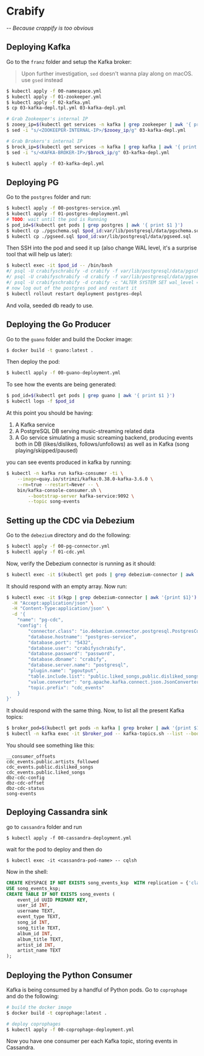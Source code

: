 # Crabify
-- _Because crappify is too obvious_

## Deploying Kafka

Go to the `franz` folder and setup the Kafka broker:

> Upon further investigation, `sed` doesn't wanna play along on macOS. use `gsed` instead

```bash
$ kubectl apply -f 00-namespace.yml
$ kubectl apply -f 01-zookeeper.yml
$ kubectl apply -f 02-kafka.yml
$ cp 03-kafka-depl.tpl.yml 03-kafka-depl.yml

# Grab Zookeeper's internal IP
$ zooey_ip=$(kubectl get services -n kafka | grep zookeeper | awk '{ print $3 }')
$ sed -i "s/<ZOOKEEPER-INTERNAL-IP>/$zooey_ip/g" 03-kafka-depl.yml

# Grab Brokers's internal IP
$ brock_ip=$(kubectl get services -n kafka | grep kafka | awk '{ print $3 }')
$ sed -i "s/<KAFKA-BROKER-IP>/$brock_ip/g" 03-kafka-depl.yml

$ kubectl apply -f 03-kafka-depl.yml
```

## Deploying PG

Go to the `postgres` folder and run:

```bash
$ kubectl apply -f 00-postgres-service.yml
$ kubectl apply -f 01-postgres-deployment.yml
# TODO: wait until the pod is Running
$ pod_id=$(kubectl get pods | grep postgres | awk '{ print $1 }')
$ kubectl cp ./pgschema.sql $pod_id:var/lib/postgresql/data/pgschema.sql
$ kubectl cp ./pgseed.sql $pod_id:var/lib/postgresql/data/pgseed.sql
```

Then SSH into the pod and seed it up (also change WAL level, it's a surprise tool that will help us later):

```bash
$ kubectl exec -it $pod_id -- /bin/bash
#/ psql -U crabifyschrabify -d crabify -f var/lib/postgresql/data/pgschema.sql
#/ psql -U crabifyschrabify -d crabify -f var/lib/postgresql/data/pgseed.sql
#/ psql -U crabifyschrabify -d crabify -c "ALTER SYSTEM SET wal_level = logical"
# now log out of the postgres pod and restart it
$ kubectl rollout restart deployment postgres-depl
```

And voila, seeded db ready to use.

## Deploying the Go Producer

Go to the `guano` folder and build the Docker image:

```bash
$ docker build -t guano:latest .
```

Then deploy the pod:

```bash
$ kubectl apply -f 00-guano-deployment.yml
```

To see how the events are being generated:

```bash
$ pod_id=$(kubectl get pods | grep guano | awk '{ print $1 }')
$ kubectl logs -f $pod_id
```

At this point you should be having:
1. A Kafka service
2. A PostgreSQL DB serving music-streaming related data
3. A Go service simulating a music screaming backend, producing events both in DB (likes/dislikes, follows/unfollows) as well as in Kafka (song playing/skipped/paused)


you can see events produced in kafka by running:

```bash
$ kubectl -n kafka run kafka-consumer -ti \
    --image=quay.io/strimzi/kafka:0.38.0-kafka-3.6.0 \
    --rm=true --restart=Never -- \
    bin/kafka-console-consumer.sh \
        --bootstrap-server kafka-service:9092 \
        --topic song-events
```

## Setting up the CDC via Debezium

Go to the `debezium` directory and do the following:

```bash
$ kubectl apply -f 00-pg-connector.yml
$ kubectl apply -f 01-cdc.yml
```

Now, verify the Debezium connector is running as it should:

```bash
$ kubectl exec -it $(kubectl get pods | grep debezium-connector | awk '{print $1}') -- curl http://localhost:8083/connectors
```

It should respond with an empty array. Now run:

```bash
$ kubectl exec -it $(kgp | grep debezium-connector | awk '{print $1}') -- curl http://localhost:8083/connectors \
  -H "Accept:application/json" \
  -H "Content-Type:application/json" \
  -d '{
    "name": "pg-cdc",
    "config": {
        "connector.class": "io.debezium.connector.postgresql.PostgresConnector",
        "database.hostname": "postgres-service",
        "database.port": "5432",
        "database.user": "crabifyschrabify",
        "database.password": "password",
        "database.dbname": "crabify",
        "database.server.name": "postgresql",
        "plugin.name": "pgoutput",
        "table.include.list": "public.liked_songs,public.disliked_songs,public.artists_followed,public.liked_albums,public.disliked_albums",
        "value.converter": "org.apache.kafka.connect.json.JsonConverter",
        "topic.prefix": "cdc_events"
    }
}'
```

It should respond with the same thing. Now, to list all the present Kafka topics:

```bash
$ broker_pod=$(kubectl get pods -n kafka | grep broker | awk '{print $1}')
$ kubectl -n kafka exec -it $broker_pod -- kafka-topics.sh --list --bootstrap-server kafka-service:9092
```

You should see something like this:

```
__consumer_offsets
cdc_events.public.artists_followed
cdc_events.public.disliked_songs
cdc_events.public.liked_songs
dbz-cdc-config
dbz-cdc-offset
dbz-cdc-status
song-events
```

## Deploying Cassandra sink

go to `cassandra` folder and run

```
$ kubectl apply -f 00-cassandra-deployment.yml
```
wait for the pod to deploy and then do

```
$ kubectl exec -it <cassandra-pod-name> -- cqlsh
```

Now in the shell:

```sql
CREATE KEYSPACE IF NOT EXISTS song_events_ksp  WITH replication = {'class': 'SimpleStrategy', 'replication_factor': 1};
USE song_events_ksp;
CREATE TABLE IF NOT EXISTS song_events (
    event_id UUID PRIMARY KEY,
    user_id INT,
    username TEXT,
    event_type TEXT,
    song_id INT,
    song_title TEXT,
    album_id INT,
    album_title TEXT,
    artist_id INT,
    artist_name TEXT
);
```

## Deploying the Python Consumer

Kafka is being consumed by a handful of Python pods. Go to `coprophage` and do the following:

```bash
# build the docker image
$ docker build -t coprophage:latest .

# deploy coprophages
$ kubectl apply -f 00-coprophage-deployment.yml
```
Now you have one consumer per each Kafka topic, storing events in Cassandra.
